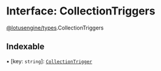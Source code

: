 # Interface: CollectionTriggers

[@lotusengine/types](../wiki/@lotusengine.types).CollectionTriggers

## Indexable

▪ [key: `string`]: [`CollectionTrigger`](../wiki/@lotusengine.types.CollectionTrigger)
